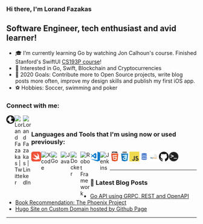 ### Hi there, I'm Lorand Fazakas

## Software Engineer, tech enthusiast and avid learner!

- 🎓 I’m currently learning Go by watching Jon Calhoun's course. Finished Stanford's SwiftUI [CS193P course](https://cs193p.sites.stanford.edu)!
- 🔑 Interested in Go, Swift, Blockchain and Cryptocurrencies
- 🥅 2020 Goals: Contribute more to Open Source projects, write blog posts more often, improve my design skills and publish my first iOS app.
- ⚽ Hobbies: Soccer, swimming and poker

### Connect with me:

[<img align="left" alt="lorand.dev" width="22px" src="https://raw.githubusercontent.com/iconic/open-iconic/master/svg/globe.svg" />][website]
[<img align="left" alt="Lorand Fazakas | Twitter" width="22px" src="https://cdn.jsdelivr.net/npm/simple-icons@v3/icons/twitter.svg" />][twitter]
[<img align="left" alt="Lorand Fazakas | LinkedIn" width="22px" src="https://cdn.jsdelivr.net/npm/simple-icons@v3/icons/linkedin.svg" />][linkedin]

<br />

### Languages and Tools that I'm using now or used previously:

<img align="left" alt="Swift" width="26px" src="https://raw.githubusercontent.com/github/explore/80688e429a7d4ef2fca1e82350fe8e3517d3494d/topics/swift/swift.png" />
<img align="left" alt="Xcode" width="26px" src="https://upload.wikimedia.org/wikipedia/commons/1/1e/Xcode_Icon.png" />
<img align="left" alt="Go" width="26px" src="https://srinathh.github.io/assets/images/generic/Go-Logo_Blue.png" />
<img align="left" alt="Java" width="26px" src="https://logos-download.com/wp-content/uploads/2016/10/Java_logo_icon.png" />
<img align="left" alt="Docker" width="26px" src="https://www.docker.com/sites/default/files/d8/2019-07/vertical-logo-monochromatic.png" />
<img align="left" alt="Robot Framework" width="26px" src="https://upload.wikimedia.org/wikipedia/commons/e/e4/Robot-framework-logo.png" />
<img align="left" alt="Visual Studio Code" width="26px" src="https://raw.githubusercontent.com/github/explore/80688e429a7d4ef2fca1e82350fe8e3517d3494d/topics/visual-studio-code/visual-studio-code.png" />
<img align="left" alt="Jenkins" width="26px" src="https://upload.wikimedia.org/wikipedia/commons/thumb/e/e9/Jenkins_logo.svg/1200px-Jenkins_logo.svg.png" />
<img align="left" alt="HTML5" width="26px" src="https://raw.githubusercontent.com/github/explore/80688e429a7d4ef2fca1e82350fe8e3517d3494d/topics/html/html.png" />
<img align="left" alt="CSS3" width="26px" src="https://raw.githubusercontent.com/github/explore/80688e429a7d4ef2fca1e82350fe8e3517d3494d/topics/css/css.png" />
<img align="left" alt="JavaScript" width="26px" src="https://raw.githubusercontent.com/github/explore/80688e429a7d4ef2fca1e82350fe8e3517d3494d/topics/javascript/javascript.png" />
<img align="left" alt="SQL" width="26px" src="https://raw.githubusercontent.com/github/explore/80688e429a7d4ef2fca1e82350fe8e3517d3494d/topics/sql/sql.png" />
<img align="left" alt="MySQL" width="26px" src="https://raw.githubusercontent.com/github/explore/80688e429a7d4ef2fca1e82350fe8e3517d3494d/topics/mysql/mysql.png" />
<img align="left" alt="GitHub" width="26px" src="https://raw.githubusercontent.com/github/explore/78df643247d429f6cc873026c0622819ad797942/topics/github/github.png" />
<img align="left" alt="Terminal" width="26px" src="https://raw.githubusercontent.com/github/explore/80688e429a7d4ef2fca1e82350fe8e3517d3494d/topics/terminal/terminal.png" />

<br />
<br />

---

### 📕 Latest Blog Posts

<!-- BLOG-POST-LIST:START -->
- [Go API using GRPC, REST and OpenAPI](https://lorand.dev/blog/grpc_and_openapi/)
- [Book Recommendation: The Phoenix Project](https://lorand.dev/blog/phoenix_project/)
- [Hugo Site on Custom Domain hosted by Github Page](https://lorand.dev/blog/hugo-and-github-pages/)
<!-- BLOG-POST-LIST:END -->

---


[website]: https://lorand.dev
[twitter]: https://twitter.com/lorandfazakas
[linkedin]: https://www.linkedin.com/in/lorand-fazakas-524771152/

